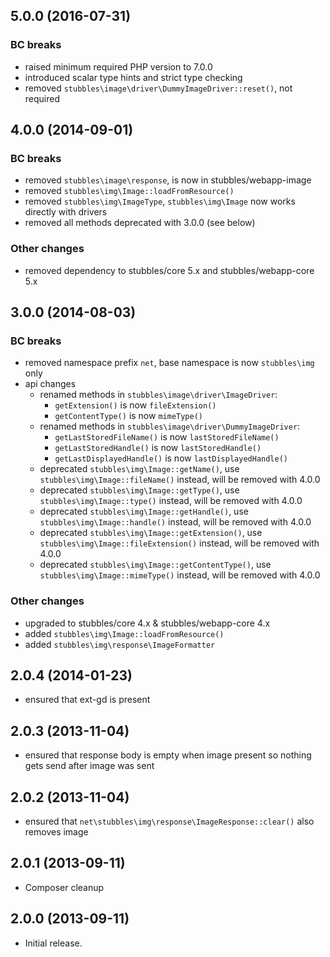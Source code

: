 5.0.0 (2016-07-31)
------------------

### BC breaks

  * raised minimum required PHP version to 7.0.0
  * introduced scalar type hints and strict type checking
  * removed `stubbles\image\driver\DummyImageDriver::reset()`, not required


4.0.0 (2014-09-01)
------------------

### BC breaks

  * removed `stubbles\image\response`, is now in stubbles/webapp-image
  * removed `stubbles\img\Image::loadFromResource()`
  * removed `stubbles\img\ImageType`, `stubbles\img\Image` now works directly with drivers
  * removed all methods deprecated with 3.0.0 (see below)

### Other changes

  * removed dependency to stubbles/core 5.x and stubbles/webapp-core 5.x


3.0.0 (2014-08-03)
------------------

### BC breaks

  * removed namespace prefix `net`, base namespace is now `stubbles\img` only
  * api changes
    * renamed methods in `stubbles\image\driver\ImageDriver`:
      * `getExtension()` is now `fileExtension()`
      * `getContentType()` is now `mimeType()`
    * renamed methods in `stubbles\image\driver\DummyImageDriver`:
      * `getLastStoredFileName()` is now `lastStoredFileName()`
      * `getLastStoredHandle()` is now `lastStoredHandle()`
      * `getLastDisplayedHandle()` is now `lastDisplayedHandle()`
    * deprecated `stubbles\img\Image::getName()`, use `stubbles\img\Image::fileName()` instead, will be removed with 4.0.0
    * deprecated `stubbles\img\Image::getType()`, use `stubbles\img\Image::type()` instead, will be removed with 4.0.0
    * deprecated `stubbles\img\Image::getHandle()`, use `stubbles\img\Image::handle()` instead, will be removed with 4.0.0
    * deprecated `stubbles\img\Image::getExtension()`, use `stubbles\img\Image::fileExtension()` instead, will be removed with 4.0.0
    * deprecated `stubbles\img\Image::getContentType()`, use `stubbles\img\Image::mimeType()` instead, will be removed with 4.0.0

### Other changes

  * upgraded to stubbles/core 4.x & stubbles/webapp-core 4.x
  * added `stubbles\img\Image::loadFromResource()`
  * added `stubbles\img\response\ImageFormatter`


2.0.4 (2014-01-23)
------------------

  * ensured that ext-gd is present


2.0.3 (2013-11-04)
------------------

  * ensured that response body is empty when image present so nothing gets send after image was sent


2.0.2 (2013-11-04)
------------------

  * ensured that `net\stubbles\img\response\ImageResponse::clear()` also removes image


2.0.1 (2013-09-11)
------------------

  * Composer cleanup


2.0.0 (2013-09-11)
------------------

  * Initial release.
